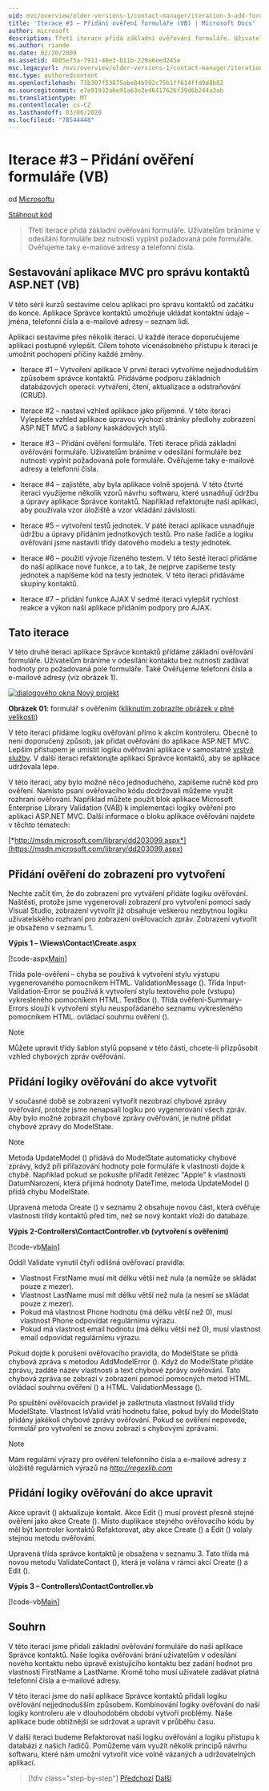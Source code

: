 ```yaml
---
uid: mvc/overview/older-versions-1/contact-manager/iteration-3-add-form-validation-vb
title: 'Iterace #3 – Přidání ověření formuláře (VB) | Microsoft Docs'
author: microsoft
description: Třetí iterace přidá základní ověřování formuláře. Uživatelům bráníme v odesílání formuláře bez nutnosti vyplnit požadovaná pole formuláře. Ověřujeme také emai...
ms.author: riande
ms.date: 02/20/2009
ms.assetid: 4805e75a-7911-46e3-b11b-229a6eed245e
msc.legacyurl: /mvc/overview/older-versions-1/contact-manager/iteration-3-add-form-validation-vb
msc.type: authoredcontent
ms.openlocfilehash: 73b307f53875abe84b592c75b1ff614ffd9d8b82
ms.sourcegitcommit: e7e91932a6e91a63e2e46417626f39d6b244a3ab
ms.translationtype: MT
ms.contentlocale: cs-CZ
ms.lasthandoff: 03/06/2020
ms.locfileid: "78544448"
---
```

# <a name="iteration-3--add-form-validation-vb"></a>Iterace #3 – Přidání ověření formuláře (VB)

od [Microsoftu](https://github.com/microsoft)

[Stáhnout kód](iteration-3-add-form-validation-vb/_static/contactmanager_3_vb1.zip)

> Třetí iterace přidá základní ověřování formuláře. Uživatelům bráníme v odesílání formuláře bez nutnosti vyplnit požadovaná pole formuláře. Ověřujeme taky e-mailové adresy a telefonní čísla.

## <a name="building-a-contact-management-aspnet-mvc-application-vb"></a>Sestavování aplikace MVC pro správu kontaktů ASP.NET (VB)

V této sérii kurzů sestavíme celou aplikaci pro správu kontaktů od začátku do konce. Aplikace Správce kontaktů umožňuje ukládat kontaktní údaje – jména, telefonní čísla a e-mailové adresy – seznam lidí.

Aplikaci sestavíme přes několik iterací. U každé iterace doporučujeme aplikaci postupně vylepšit. Cílem tohoto vícenásobného přístupu k iteraci je umožnit pochopení příčiny každé změny.

- Iterace #1 – Vytvoření aplikace V první iteraci vytvoříme nejjednodušším způsobem správce kontaktů. Přidáváme podporu základních databázových operací: vytváření, čtení, aktualizace a odstraňování (CRUD).

- Iterace #2 – nastaví vzhled aplikace jako příjemné. V této iteraci Vylepšete vzhled aplikace úpravou výchozí stránky předlohy zobrazení ASP.NET MVC a šablony kaskádových stylů.

- Iterace #3 – Přidání ověření formuláře. Třetí iterace přidá základní ověřování formuláře. Uživatelům bráníme v odesílání formuláře bez nutnosti vyplnit požadovaná pole formuláře. Ověřujeme taky e-mailové adresy a telefonní čísla.

- Iterace #4 – zajistěte, aby byla aplikace volně spojená. V této čtvrté iteraci využijeme několik vzorů návrhu softwaru, které usnadňují údržbu a úpravy aplikace Správce kontaktů. Například refaktorujte naši aplikaci, aby používala vzor úložiště a vzor vkládání závislostí.

- Iterace #5 – vytvoření testů jednotek. V páté iteraci aplikace usnadňuje údržbu a úpravy přidáním jednotkových testů. Pro naše řadiče a logiku ověřování jsme nastavili třídy datového modelu a testy jednotek.

- Iterace #6 – použití vývoje řízeného testem. V této šesté iteraci přidáme do naší aplikace nové funkce, a to tak, že nejprve zapíšeme testy jednotek a napíšeme kód na testy jednotek. V této iteraci přidáváme skupiny kontaktů.

- Iterace #7 – přidání funkce AJAX V sedmé iteraci vylepšit rychlost reakce a výkon naší aplikace přidáním podpory pro AJAX.

## <a name="this-iteration"></a>Tato iterace

V této druhé iteraci aplikace Správce kontaktů přidáme základní ověřování formuláře. Uživatelům bráníme v odesílání kontaktu bez nutnosti zadávat hodnoty pro požadovaná pole formuláře. Také Ověřujeme telefonní čísla a e-mailové adresy (viz obrázek 1).

[![dialogového okna Nový projekt](iteration-3-add-form-validation-vb/_static/image1.jpg)](iteration-3-add-form-validation-vb/_static/image1.png)

**Obrázek 01**: formulář s ověřením ([kliknutím zobrazíte obrázek v plné velikosti](iteration-3-add-form-validation-vb/_static/image2.png))

V této iteraci přidáme logiku ověřování přímo k akcím kontroleru. Obecně to není doporučený způsob, jak přidat ověřování do aplikace ASP.NET MVC. Lepším přístupem je umístit logiku ověřování aplikace v samostatné [vrstvě služby](http://martinfowler.com/eaaCatalog/serviceLayer.html). V další iteraci refaktorujte aplikaci Správce kontaktů, aby se aplikace udržovala lépe.

V této iteraci, aby bylo možné něco jednoduchého, zapíšeme ručně kód pro ověření. Namísto psaní ověřovacího kódu dodržovali můžeme využít rozhraní ověřování. Například můžete použít blok aplikace Microsoft Enterprise Library Validation (VAB) k implementaci logiky ověření pro aplikaci ASP.NET MVC. Další informace o bloku aplikace ověřování najdete v těchto tématech:

[*http://msdn.microsoft.com/library/dd203099.aspx*](https://msdn.microsoft.com/library/dd203099.aspx)

## <a name="adding-validation-to-the-create-view"></a>Přidání ověření do zobrazení pro vytvoření

Nechte začít tím, že do zobrazení pro vytváření přidáte logiku ověřování. Naštěstí, protože jsme vygenerovali zobrazení pro vytvoření pomocí sady Visual Studio, zobrazení vytvořit již obsahuje veškerou nezbytnou logiku uživatelského rozhraní pro zobrazení ověřovacích zpráv. Zobrazení vytvořit je obsaženo v seznamu 1.

**Výpis 1 – \Views\Contact\Create.aspx**

[!code-aspx[Main](iteration-3-add-form-validation-vb/samples/sample1.aspx)]

Třída pole-ověření – chyba se používá k vytvoření stylu výstupu vygenerovaného pomocníkem HTML. ValidationMessage (). Třída Input-Validation-Error se používá k vytvoření stylu textového pole (vstupu) vykresleného pomocníkem HTML. TextBox (). Třída ověření-Summary-Errors slouží k vytvoření stylu neuspořádaného seznamu vykresleného pomocníkem HTML. ovládací souhrnu ověření ().

> [!NOTE] 
> 
> Můžete upravit třídy šablon stylů popsané v této části, chcete-li přizpůsobit vzhled chybových zpráv ověřování.

## <a name="adding-validation-logic-to-the-create-action"></a>Přidání logiky ověřování do akce vytvořit

V současné době se zobrazení vytvořit nezobrazí chybové zprávy ověřování, protože jsme nenapsali logiku pro vygenerování všech zpráv. Aby bylo možné zobrazit chybové zprávy ověřování, je nutné přidat chybové zprávy do ModelState.

> [!NOTE] 
> 
> Metoda UpdateModel () přidává do ModelState automaticky chybové zprávy, když při přiřazování hodnoty pole formuláře k vlastnosti dojde k chybě. Například pokud se pokusíte přiřadit řetězec "Apple" k vlastnosti DatumNarození, která přijímá hodnoty DateTime, metoda UpdateModel () přidá chybu ModelState.

Upravená metoda Create () v seznamu 2 obsahuje novou část, která ověřuje vlastnosti třídy kontaktů před tím, než se nový kontakt vloží do databáze.

**Výpis 2-Controllers\ContactController.vb (vytvoření s ověřením)**

[!code-vb[Main](iteration-3-add-form-validation-vb/samples/sample2.vb)]

Oddíl Validate vynutil čtyři odlišná ověřovací pravidla:

- Vlastnost FirstName musí mít délku větší než nula (a nemůže se skládat pouze z mezer).
- Vlastnost LastName musí mít délku větší než nula (a nesmí se skládat pouze z mezer).
- Pokud má vlastnost Phone hodnotu (má délku větší než 0), musí vlastnost Phone odpovídat regulárnímu výrazu.
- Pokud má vlastnost email hodnotu (má délku větší než 0), musí vlastnost email odpovídat regulárnímu výrazu.

Pokud dojde k porušení ověřovacího pravidla, do ModelState se přidá chybová zpráva s metodou AddModelError (). Když do ModelState přidáte zprávu, zadáte název vlastnosti a text chybové zprávy ověřování. Tato chybová zpráva se zobrazí v zobrazení pomocí pomocných metod HTML. ovládací souhrnu ověření () a HTML. ValidationMessage ().

Po spuštění ověřovacích pravidel je zaškrtnuta vlastnost IsValid třídy ModelState. Vlastnost IsValid vrátí hodnotu false, pokud byly do ModelState přidány jakékoli chybové zprávy ověřování. Pokud se ověření nepovede, formulář pro vytvoření se znovu zobrazí s chybovými zprávami.

> [!NOTE] 
> 
> Mám regulární výrazy pro ověření telefonního čísla a e-mailové adresy z úložiště regulárních výrazů na [ *http://regexlib.com* ](http://regexlib.com)

## <a name="adding-validation-logic-to-the-edit-action"></a>Přidání logiky ověřování do akce upravit

Akce upravit () aktualizuje kontakt. Akce Edit () musí provést přesně stejné ověření jako akce Create (). Místo duplikace stejného ověřovacího kódu by měl být kontroler kontaktů Refaktorovat, aby akce Create () a Edit () volaly stejnou metodu ověřování.

Upravená třída správce kontaktů je obsažena v seznamu 3. Tato třída má novou metodu ValidateContact (), která je volána v rámci akcí Create () a Edit ().

**Výpis 3 – Controllers\ContactController.vb**

[!code-vb[Main](iteration-3-add-form-validation-vb/samples/sample3.vb)]

## <a name="summary"></a>Souhrn

V této iteraci jsme přidali základní ověřování formuláře do naší aplikace Správce kontaktů. Naše logika ověřování brání uživatelům v odesílání nového kontaktu nebo úpravě existujícího kontaktu bez zadání hodnot pro vlastnosti FirstName a LastName. Kromě toho musí uživatelé zadávat platná telefonní čísla a e-mailové adresy.

V této iteraci jsme do naší aplikace Správce kontaktů přidali logiku ověřování nejjednodušším způsobem. Kombinování logiky ověřování do naší logiky kontroleru ale v dlouhodobém období vytvoří problémy. Naše aplikace bude obtížnější se udržovat a upravit v průběhu času.

V další iteraci budeme Refaktorovat naši logiku ověřování a logiku přístupu k databázi z našich řadičů. Pomůžeme vám využít několik principů návrhu softwaru, které nám umožní vytvořit více volně vázaných a udržovatelných aplikací.

> [!div class="step-by-step"]
> [Předchozí](iteration-2-make-the-application-look-nice-vb.md)
> [Další](iteration-4-make-the-application-loosely-coupled-vb.md)
